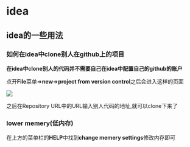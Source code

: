 # idea

## idea的一些用法

### 如何在idea中clone别人在github上的项目

**在idea中clone别人的代码并不需要自己在idea中配置自己的github的账户**

点开**File**菜单=>**new**=>**project from version control**之后会进入这样的页面

![](F:\program\blog\tscwit.github.io\docs\tools\idea\assets/idea克隆别人的项目.png)

之后在Repository URL中的URL输入别人代码的地址,就可以clone下来了

### lower memery(低内存)

在上方的菜单栏的**HELP**中找到**change memery settings**修改内存即可